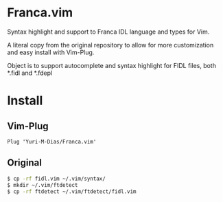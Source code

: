 # Franca.vim

Syntax highlight and support to Franca IDL language and types for Vim.

A literal copy from the original repository to allow for more customization and easy install with Vim-Plug.

Object is to support autocomplete and syntax highlight for FIDL files, both *.fidl and *.fdepl

# Install

## Vim-Plug

```vim
Plug 'Yuri-M-Dias/Franca.vim'
```

## Original

```bash
$ cp -rf fidl.vim ~/.vim/syntax/
$ mkdir ~/.vim/ftdetect
$ cp -rf ftdetect ~/.vim/ftdetect/fidl.vim
```


